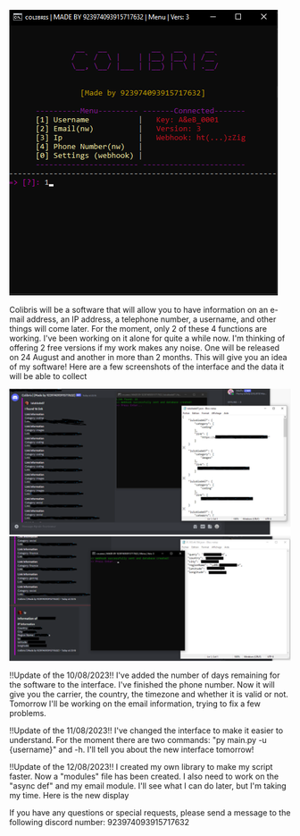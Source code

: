 ![c1](c1.png)

Colibris will be a software that will allow you to have information on an e-mail address, an IP address, a telephone number, a username, and other things will come later. For the moment, only 2 of these 4 functions are working. I've been working on it alone for quite a while now. I'm thinking of offering 2 free versions if my work makes any noise. One will be released on 24 August and another in more than 2 months. This will give you an idea of my software! Here are a few screenshots of the interface and the data it will be able to collect

![c2](c2.png)
![c3](c3.png)

!!Update of the 10/08/2023!!
I've added the number of days remaining for the software to the interface. I've finished the phone number. Now it will give you the carrier, the country, the timezone and whether it is valid or not. Tomorrow I'll be working on the email information, trying to fix a few problems. 

!!Update of the 11/08/2023!!
I've changed the interface to make it easier to understand. For the moment there are two commands: "py main.py -u {username}" and -h. I'll tell you about the new interface tomorrow! 

!!Update of the 12/08/2023!!
I created my own library to make my script faster. Now a "modules" file has been created. I also need to work on the "async def" and my email module. I'll see what I can do later, but I'm taking my time.
Here is the new display 

If you have any questions or special requests, please send a message to the following discord number: 923974093915717632

